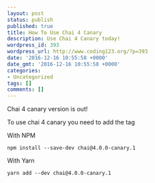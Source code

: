```yaml
---
layout: post
status: publish
published: true
title: How To Use Chai 4 Canary
description: Use Chai 4 Canary today!
wordpress_id: 393
wordpress_url: http://www.coding123.org/?p=393
date: '2016-12-16 10:55:58 +0000'
date_gmt: '2016-12-16 10:55:58 +0000'
categories:
- Uncategorized
tags: []
comments: []
---
```


Chai 4 canary version is out!

To use chai 4 canary you need to add the tag

With NPM

```shell
npm install --save-dev chai@4.0.0-canary.1
```

With Yarn

```shell
yarn add --dev chai@4.0.0-canary.1
```
